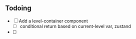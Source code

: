 ## Todoing

- [ ] Add a level-container component
  - [ ] conditional return based on current-level var, zustand
- [ ]

